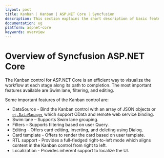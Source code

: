 ```yaml
---
layout: post
title: Kanban | Kanban | ASP.NET Core | Syncfusion
description: This section explains the short description of basic features on the Syncfusion ASP.NET Core Kanban component. 
documentation: ug
platform: aspnet-core
keywords: overview
---
```


# Overview of Syncfusion ASP.NET Core

The Kanban control for ASP.NET Core is an efficient way to visualize the workflow at each stage along its path to completion. The most important features available are Swim lane, filtering, and editing.

Some important features of the Kanban control are:

*	DataSource - Bind the Kanban control with an array of JSON objects or [`ej.DataManager`](https://help.syncfusion.com/aspnetmvc/datamanager/overview) which support OData and remote web service binding.
*   Swim lane – Supports Swim lane grouping.
*   Filters – Supports filtering based on user Query.
*   Editing - Offers card editing, inserting, and deleting using Dialog.
*   Card template - Offers to render the card based on user template.
*   RTL support - Provides a full-fledged right-to-left mode which aligns content in the Kanban control from right to left. 
*   Localization - Provides inherent support to localize the UI.







